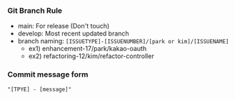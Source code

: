 ### Git Branch Rule
- main: For release (Don't touch)
- develop: Most recent updated branch
- branch naming: ```[ISSUETYPE]-[ISSUENUMBER]/[park or kim]/[ISSUENAME]```
  - ex1) enhancement-17/park/kakao-oauth
  - ex2) refactoring-12/kim/refactor-controller


### Commit message form

```"[TPYE] - [message]"```

